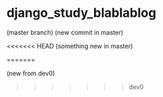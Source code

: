 # django_study_blablablog

(master branch)
(new commit in master)

<<<<<<< HEAD
(something new in master)

=======

(new from dev0)
>>>>>>> dev0

